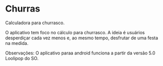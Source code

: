 # Churras
Calculadora para churrasco.

O aplicativo tem foco no cálculo para churrasco. A ideia é usuários desperdiçar cada vez menos e, ao mesmo tempo, desfrutar
de uma festa na medida.

Observações: O aplicativo paraa android funciona a partir da versão 5.0 Loolipop do SO.
